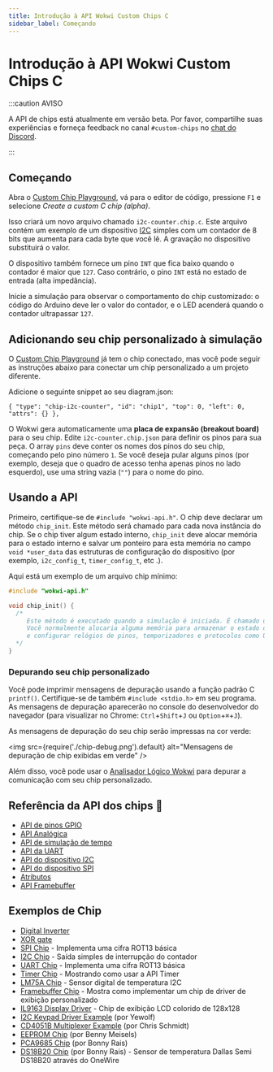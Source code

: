 ```yaml
---
title: Introdução à API Wokwi Custom Chips C
sidebar_label: Começando
---
```


# Introdução à API Wokwi Custom Chips C

:::caution AVISO

A API de chips está atualmente em versão beta. Por favor, compartilhe suas experiências e forneça feedback no canal `#custom-chips` no [chat do Discord](https://wokwi.com/discord).

:::

## Começando

Abra o [Custom Chip Playground](https://wokwi.com/projects/327144279206003284), vá para o editor de código, pressione `F1` e selecione _Create a custom C chip (alpha)_.

Isso criará um novo arquivo chamado `i2c-counter.chip.c`. Este arquivo contém um exemplo de um dispositivo [I2C](i2c) simples com um contador de 8 bits que aumenta para cada byte que você lê. A gravação no dispositivo substituirá o valor.

O dispositivo também fornece um pino `INT` que fica baixo quando o contador é maior que `127`. Caso contrário, o pino `INT` está no estado de entrada (alta impedância).

Inicie a simulação para observar o comportamento do chip customizado: o código do Arduino deve ler o valor do contador, e o LED acenderá quando o contador ultrapassar `127`.

## Adicionando seu chip personalizado à simulação

O [Custom Chip Playground](https://wokwi.com/projects/327144279206003284) já tem o chip conectado, mas você pode seguir as instruções abaixo para conectar um chip personalizado a um projeto diferente.

Adicione o seguinte snippet ao seu diagram.json:

`{ "type": "chip-i2c-counter", "id": "chip1", "top": 0, "left": 0, "attrs": {} },`

O Wokwi gera automaticamente uma **placa de expansão (breakout board)** para o seu chip. Edite `i2c-counter.chip.json` para definir os pinos para sua peça. O array `pins` deve conter os nomes dos pinos do seu chip, começando pelo pino número `1`. Se você deseja pular alguns pinos (por exemplo, deseja que o quadro de acesso tenha apenas pinos no lado esquerdo), use uma string vazia (`""`) para o nome do pino.

## Usando a API

Primeiro, certifique-se de `#include "wokwi-api.h"`.
O chip deve declarar um método `chip_init`. Este método será chamado para cada nova instância do chip. Se o chip tiver algum estado interno, `chip_init` deve alocar memória para o estado interno e salvar um ponteiro para esta memória no campo `void *user_data` das estruturas de configuração do dispositivo (por exemplo, `i2c_config_t`, `timer_config_t`, etc .).

Aqui está um exemplo de um arquivo chip mínimo:

```cpp
#include "wokwi-api.h"

void chip_init() {
  /*
     Este método é executado quando a simulação é iniciada. É chamado uma vez para cada instância do chip.
     Você normalmente alocaria alguma memória para armazenar o estado do chip, inicializar um monte de pinos com pin_init(),
     e configurar relógios de pinos, temporizadores e protocolos como UART, I2C e SPI.
  */
}
```

### Depurando seu chip personalizado

Você pode imprimir mensagens de depuração usando a função padrão C `printf()`. Certifique-se de também `#include <stdio.h>` em seu programa. As mensagens de depuração aparecerão no console do desenvolvedor do navegador (para visualizar no Chrome: `Ctrl`+`Shift`+`J` ou `Option`+`⌘`+`J`).

As mensagens de depuração do seu chip serão impressas na cor verde:

<img src={require('./chip-debug.png').default} alt="Mensagens de depuração de chip exibidas em verde" />

Além disso, você pode usar o [Analisador Lógico Wokwi](../guides/logic-analyzer) para depurar a comunicação com seu chip personalizado.

## Referência da API dos chips 📖

- [API de pinos GPIO](gpio)
- [API Analógica](analog)
- [API de simulação de tempo](time)
- [API da UART](uart)
- [API do dispositivo I2C](i2c)
- [API do dispositivo SPI](spi)
- [Atributos](attributes)
- [API Framebuffer](framebuffer)

## Exemplos de Chip

- [Digital Inverter](https://wokwi.com/projects/327458636089524820)
- [XOR gate](https://wokwi.com/projects/329456176677782100)
- [SPI Chip](https://wokwi.com/projects/330669951756010068) - Implementa uma cifra ROT13 básica
- [I2C Chip](https://wokwi.com/projects/344061754973618771) - Saída simples de interrupção do contador
- [UART Chip](https://wokwi.com/projects/333638144389808723) - Implementa uma cifra ROT13 básica
- [Timer Chip](https://wokwi.com/projects/341265875285836370) - Mostrando como usar a API Timer
- [LM75A Chip](https://wokwi.com/projects/344037885763125843) - Sensor digital de temperatura I2C
- [Framebuffer Chip](https://wokwi.com/projects/330503863007183442) - Mostra como implementar um chip de driver de exibição personalizado
- [IL9163 Display Driver](https://wokwi.com/projects/333332561949360723) - Chip de exibição LCD colorido de 128x128
- [I2C Keypad Driver Example](https://wokwi.com/projects/344059749365449300) (por Yewolf)
- [CD4051B Multiplexer Example](https://wokwi.com/projects/343522915673702994) (por Chris Schmidt)
- [EEPROM Chip](https://wokwi.com/projects/329482717479567954) (por Benny Meisels)
- [PCA9685 Chip](https://wokwi.com/projects/348856116302578258) (por Bonny Rais)
- [DS18B20 Chip](https://wokwi.com/projects/349898396478210642) (por Bonny Rais) - Sensor de temperatura Dallas Semi DS18B20 através do OneWire
